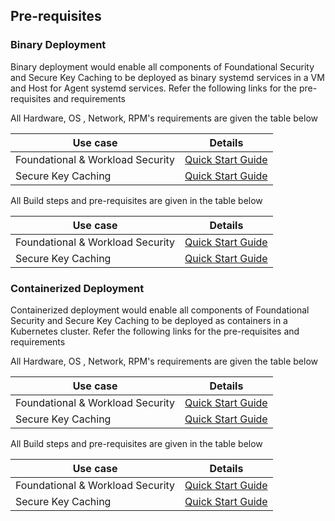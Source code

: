 ## Pre-requisites

### Binary Deployment

Binary deployment would enable all components of Foundational Security and Secure Key Caching to be deployed as binary systemd services in a VM and Host for Agent systemd services. Refer the following links for the pre-requisites and requirements

All Hardware, OS , Network, RPM's requirements are given the table below

| Use case                         | Details                                                      |
| -------------------------------- | ------------------------------------------------------------ |
| Foundational & Workload Security | [Quick Start Guide](https://github.com/intel-secl/docs/blob/v4.1/develop/quick-start-guides/Foundational%20%26%20Workload%20Security.md#1-hardware--os-requirements) |
| Secure Key Caching               | [Quick Start Guide](https://github.com/intel-secl/docs/blob/v4.1/develop/quick-start-guides/SGX%20Infrastructure.md#2-hardware-requirements) |

All Build steps and pre-requisites are given in the table below

| Use case                         | Details                                                      |
| -------------------------------- | ------------------------------------------------------------ |
| Foundational & Workload Security | [Quick Start Guide](https://github.com/intel-secl/docs/blob/v4.1/develop/quick-start-guides/Foundational%20%26%20Workload%20Security.md#3-build-services-and-packages) |
| Secure Key Caching               | [Quick Start Guide](https://github.com/intel-secl/docs/blob/v4.1/develop/quick-start-guides/SGX%20Infrastructure.md#4-build-services) |

### Containerized Deployment

Containerized deployment would enable all components of Foundational Security and Secure Key Caching to be deployed as containers in a Kubernetes cluster. Refer the following links for the pre-requisites and requirements

All Hardware, OS , Network, RPM's requirements are given the table below

| Use case                         | Details                                                      |
| -------------------------------- | ------------------------------------------------------------ |
| Foundational & Workload Security | [Quick Start Guide](https://github.com/intel-secl/docs/blob/v4.1/develop/quick-start-guides/Foundational%20%26%20Workload%20Security%20-%20Containerization.md#hardware--os-requirements) |
| Secure Key Caching               | [Quick Start Guide](https://github.com/intel-secl/docs/blob/v4.1/develop/quick-start-guides/SGX%20Infrastructure%20-%20Containerization.md#hardware--os-requirements) |

All Build steps and pre-requisites are given in the table below

| Use case                         | Details                                                      |
| -------------------------------- | ------------------------------------------------------------ |
| Foundational & Workload Security | [Quick Start Guide](https://github.com/intel-secl/docs/blob/v4.1/develop/quick-start-guides/Foundational%20%26%20Workload%20Security%20-%20Containerization.md#build) |
| Secure Key Caching               | [Quick Start Guide](https://github.com/intel-secl/docs/blob/v4.1/develop/quick-start-guides/SGX%20Infrastructure%20-%20Containerization.md#build) |
